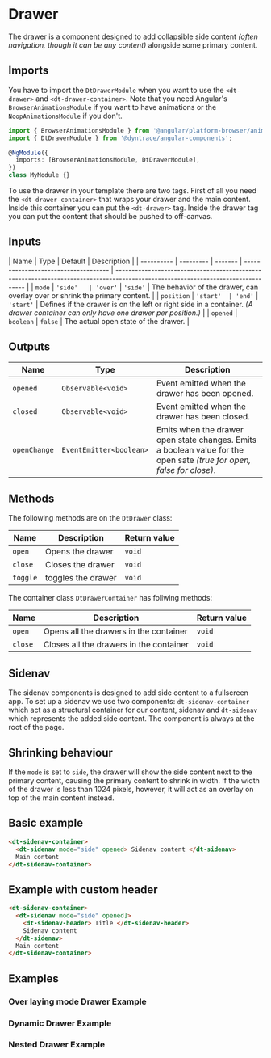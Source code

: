# Drawer

The drawer is a component designed to add collapsible side content _(often
navigation, though it can be any content)_ alongside some primary content.

<ba-live-example name="DtExampleDrawerDefault"></ba-live-example>

## Imports

You have to import the `DtDrawerModule` when you want to use the `<dt-drawer>`
and `<dt-drawer-container>`. Note that you need Angular's
`BrowserAnimationsModule` if you want to have animations or the
`NoopAnimationsModule` if you don't.

```typescript
import { BrowserAnimationsModule } from '@angular/platform-browser/animations';
import { DtDrawerModule } from '@dyntrace/angular-components';

@NgModule({
  imports: [BrowserAnimationsModule, DtDrawerModule],
})
class MyModule {}
```

To use the drawer in your template there are two tags. First of all you need the
`<dt-drawer-container>` that wraps your drawer and the main content. Inside this
container you can put the `<dt-drawer>` tag. Inside the drawer tag you can put
the content that should be pushed to off-canvas.

## Inputs

| Name       | Type      | Default | Description                          |
| ---------- | --------- | ------- | ------------------------------------ | -------------------------------------------------------------------------------------------------------------------------------- |
| `mode`     | `'side'   | 'over'` | `'side'`                             | The behavior of the drawer, can overlay over or shrink the primary content.                                                      |
| `position` | `'start'  | 'end'`  | `'start'`                            | Defines if the drawer is on the left or right side in a container. _(A drawer container can only have one drawer per position.)_ |
| `opened`   | `boolean` | `false` | The actual open state of the drawer. |

## Outputs

| Name         | Type                    | Description                                                                                                           |
| ------------ | ----------------------- | --------------------------------------------------------------------------------------------------------------------- |
| `opened`     | `Observable<void>`      | Event emitted when the drawer has been opened.                                                                        |
| `closed`     | `Observable<void>`      | Event emitted when the drawer has been closed.                                                                        |
| `openChange` | `EventEmitter<boolean>` | Emits when the drawer open state changes. Emits a boolean value for the open sate _(true for open, false for close)_. |

## Methods

The following methods are on the `DtDrawer` class:

| Name     | Description        | Return value |
| -------- | ------------------ | ------------ |
| `open`   | Opens the drawer   | `void`       |
| `close`  | Closes the drawer  | `void`       |
| `toggle` | toggles the drawer | `void`       |

The container class `DtDrawerContainer` has follwing methods:

| Name    | Description                             | Return value |
| ------- | --------------------------------------- | ------------ |
| `open`  | Opens all the drawers in the container  | `void`       |
| `close` | Closes all the drawers in the container | `void`       |

## Sidenav

The sidenav components is designed to add side content to a fullscreen app. To
set up a sidenav we use two components: `dt-sidenav-container` which act as a
structural container for our content, sidenav and `dt-sidenav` which represents
the added side content. The component is always at the root of the page.

## Shrinking behaviour

If the `mode` is set to `side`, the drawer will show the side content next to
the primary content, causing the primary content to shrink in width. If the
width of the drawer is less than 1024 pixels, however, it will act as an overlay
on top of the main content instead.

## Basic example

```html
<dt-sidenav-container>
  <dt-sidenav mode="side" opened> Sidenav content </dt-sidenav>
  Main content
</dt-sidenav-container>
```

## Example with custom header

```html
<dt-sidenav-container>
  <dt-sidenav mode="side" opened]>
    <dt-sidenav-header> Title </dt-sidenav-header>
    Sidenav content
  </dt-sidenav>
  Main content
</dt-sidenav-container>
```

## Examples

### Over laying mode Drawer Example

<ba-live-example name="DtExampleDrawerOver"></ba-live-example>

### Dynamic Drawer Example

<ba-live-example name="DtExampleDrawerDynamic"></ba-live-example>

### Nested Drawer Example

<ba-live-example name="DtExampleDrawerNested"></ba-live-example>
